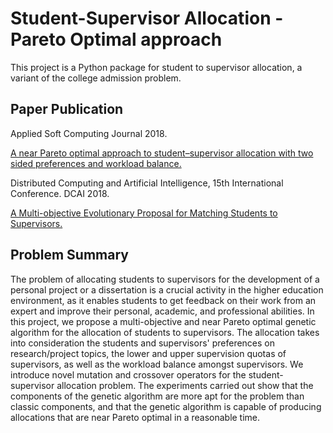 # Student-Supervisor Allocation - Pareto Optimal approach

This project is a Python package for student to supervisor allocation, a variant of the college admission problem. 

## Paper Publication

Applied Soft Computing Journal 2018.

[A near Pareto optimal approach to student–supervisor allocation with two sided preferences and workload balance.](https://arxiv.org/abs/1812.06474)

Distributed Computing and Artificial Intelligence, 15th International Conference. DCAI 2018.

[A Multi-objective Evolutionary Proposal for Matching Students to Supervisors.](https://link.springer.com/chapter/10.1007/978-3-319-94649-8_12)


## Problem Summary

The problem of allocating students to supervisors for the development of a personal project or a dissertation is a crucial activity in the higher education environment, as it enables students to get feedback on their work from an expert and improve their personal, academic, and professional abilities. In this project, we propose a multi-objective and near Pareto optimal genetic algorithm for the allocation of students to supervisors. The allocation takes into consideration the students and supervisors' preferences on research/project topics, the lower and upper supervision quotas of supervisors, as well as the workload balance amongst supervisors. We introduce novel mutation and crossover operators for the student-supervisor allocation problem. The experiments carried out show that the components of the genetic algorithm are more apt for the problem than classic components, and that the genetic algorithm is capable of producing allocations that are near Pareto optimal in a reasonable time.
